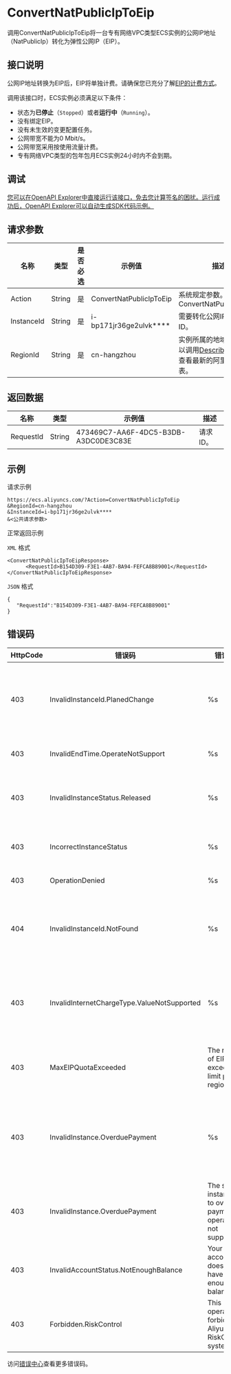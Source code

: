 # ConvertNatPublicIpToEip

调用ConvertNatPublicIpToEip将一台专有网络VPC类型ECS实例的公网IP地址（NatPublicIp）转化为弹性公网IP（EIP）。

## 接口说明

公网IP地址转换为EIP后，EIP将单独计费。请确保您已充分了解[EIP的计费方式](~~122035~~)。

调用该接口时，ECS实例必须满足以下条件：

-   状态为**已停止**（`Stopped`）或者**运行中**（`Running`）。
-   没有绑定EIP。
-   没有未生效的变更配置任务。
-   公网带宽不能为0 Mbit/s。
-   公网带宽采用按使用流量计费。
-   专有网络VPC类型的包年包月ECS实例24小时内不会到期。

## 调试

[您可以在OpenAPI Explorer中直接运行该接口，免去您计算签名的困扰。运行成功后，OpenAPI Explorer可以自动生成SDK代码示例。](https://api.aliyun.com/#product=Ecs&api=ConvertNatPublicIpToEip&type=RPC&version=2014-05-26)

## 请求参数

|名称|类型|是否必选|示例值|描述|
|--|--|----|---|--|
|Action|String|是|ConvertNatPublicIpToEip|系统规定参数。取值：ConvertNatPublicIpToEip |
|InstanceId|String|是|i-bp171jr36ge2ulvk\*\*\*\*|需要转化公网IP的实例ID。 |
|RegionId|String|是|cn-hangzhou|实例所属的地域ID。您可以调用[DescribeRegions](~~25609~~)查看最新的阿里云地域列表。 |

## 返回数据

|名称|类型|示例值|描述|
|--|--|---|--|
|RequestId|String|473469C7-AA6F-4DC5-B3DB-A3DC0DE3C83E|请求ID。 |

## 示例

请求示例

```
https://ecs.aliyuncs.com/?Action=ConvertNatPublicIpToEip
&RegionId=cn-hangzhou
&InstanceId=i-bp171jr36ge2ulvk****
&<公共请求参数>
```

正常返回示例

`XML` 格式

```
<ConvertNatPublicIpToEipResponse>
      <RequestId>B154D309-F3E1-4AB7-BA94-FEFCA8B89001</RequestId>
</ConvertNatPublicIpToEipResponse>
```

`JSON` 格式

```
{
   "RequestId":"B154D309-F3E1-4AB7-BA94-FEFCA8B89001"
}
```

## 错误码

|HttpCode|错误码|错误信息|描述|
|--------|---|----|--|
|403|InvalidInstanceId.PlanedChange|%s|您当前的操作无效，由于您指定的实例已经预约了变更操作。|
|403|InvalidEndTime.OperateNotSupport|%s|该实例状态不支持此操作。|
|403|InvalidInstanceStatus.Released|%s|该操作无效，请检查实例状态是否正确。|
|403|IncorrectInstanceStatus|%s|当前实例的状态不支持此操作。|
|403|OperationDenied|%s|拒绝操作。|
|404|InvalidInstanceId.NotFound|%s|指定的实例不存在，请确认参数InstanceId是否正确。|
|403|InvalidInternetChargeType.ValueNotSupported|%s|暂不支持指定的网络计费方式，请确认相关参数是否正确。|
|403|MaxEIPQuotaExceeded|The number of EIP exceeds the limit per region.|EIP数量超过了当前地域可设置的最大值。|
|403|InvalidInstance.OverduePayment|%s|您现在的操作属于逾期付款，请重新创建实例或者联系客服解决。|
|403|InvalidInstance.OverduePayment|The special instance due to overdue payment,this operation is not supported.|您的账号已欠费，请充值后重试。|
|403|InvalidAccountStatus.NotEnoughBalance|Your account does not have enough balance.|账号余额不足，请您先充值再进行该操作。|
|403|Forbidden.RiskControl|This operation is forbidden by Aliyun RiskControl system.|该操作被风险控制系统禁止。|

访问[错误中心](https://error-center.aliyun.com/status/product/Ecs)查看更多错误码。

